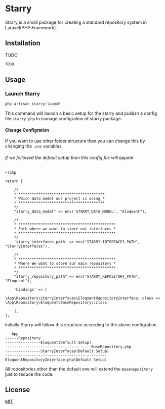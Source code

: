 # Starry

Starry is a small package for creating a standard repository system in Laravel(PHP Framework).

## Installation

TODO

```bash
TODO
```

## Usage

### Launch Starry

```bash
php artisan starry:launch
```

This command will launch a basic setup for the starry and publish a config file ```starry.php``` to manage configration of starry package.

#### Change Configration

If you want to use other folder structure than you can change this by changing the ```.env``` variables


###### If we followed the default setup then this config file will appear
```
<?php

return [

    /*
    * ***************************************
    * Which data model our project is using *
    * ***************************************
    */
    "starry_data_model" => env('STARRY_DATA_MODEL', "Eloquent"),

    /*
    * ********************************************
    * Path where we want to store out interfaces *
    * ********************************************
    */
    'starry_interfaces_path' => env("STARRY_INTERFACES_PATH", "StarryInterfaces"),

    /*
    * ********************************************
    * Where We want to store our main repository *
    * ********************************************
    */
    "starry_repository_path" => env("STARRY_REPOSITORY_PATH", "Eloquent"),

    'bindings' => [
		\App\Repository\StarryInterfaces\EloquentRepositoryInterface::class => \App\Repository\Eloquent\BaseRepository::class,

	],
];

```

Initially Starry will follow this structure according to the above configration.
```
---App
------Repository
----------------Eloquent(Default Setup)
---------------------------------------BaseRepository.php
----------------StarryInterfaces(Default Setup)
----------------------------------------------EloquentRepositoryInterface.php(Default Setup)
```

All repositories other than the default one will extend the ```BaseRepository``` just to reduce the code. 

## License
[MIT](https://choosealicense.com/licenses/mit/)